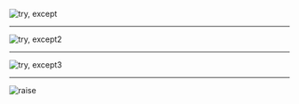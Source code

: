 ![try, except](https://user-images.githubusercontent.com/50367487/61991369-08bb9f80-b08a-11e9-80a3-1899db118f7e.PNG)



-----------------

![try, except2](https://user-images.githubusercontent.com/50367487/61991371-0eb18080-b08a-11e9-9a8a-3352ba32fc7a.PNG)



------------------------

![try, except3](https://user-images.githubusercontent.com/50367487/61991373-16712500-b08a-11e9-8a57-617c760eafec.PNG)



---------------------------------------------------

![raise](https://user-images.githubusercontent.com/50367487/61991374-21c45080-b08a-11e9-8cb5-f2ed54d47dbe.PNG)

